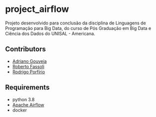 # project_airflow

Projeto desenvolvido para conclusão da disciplina de Linguagens de Programação para Big Data, do curso de Pós Graduação em Big Data e Ciência dos Dados do UNISAL - Americana.

## Contributors
- [Adriano Gouveia](https://github.com/AdrianoVelosa)
- [Roberto Fassoli](https://github.com/rcfass)
- [Rodrigo Porfírio](https://github.com/rodrigopcad)

## Requirements
- python 3.8
- [Apache Airflow](https://airflow.apache.org/)
- docker
